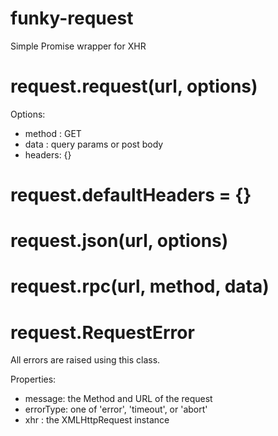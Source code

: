 # funky-request
Simple Promise wrapper for XHR

# request.request(url, options)

Options:

 - method : GET
 - data : query params or post body
 - headers: {}

# request.defaultHeaders = {}

# request.json(url, options)

# request.rpc(url, method, data)

# request.RequestError

All errors are raised using this class.

Properties:

 - message: the Method and URL of the request
 - errorType: one of 'error', 'timeout', or 'abort'
 - xhr : the XMLHttpRequest instance
